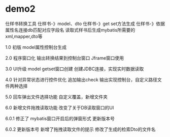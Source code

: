 # demo2

仕样书转换工具
仕样书-》model、dto
仕样书-》get set方法生成
仕样书-》依据属性名连接db匹配对应字段名
读取式样书后生成mybatis所需要的xml,mapper,dto等

1.0
初版
model属性控制台生成

2.0
程序窗口化
输出转换结果到控制台窗口
Jframe窗口使用

3.0
UI升级
model getset窗口创建
创建JDBC连接，实现实时数据读取

4.0
针对异常状态进行控件优化
追加输出check
输出实现控制台，自定义路径文件两种选择

5.0
回车弹出文件选择功能
自定义覆盖，新增文件夹

6.0
新增文件拖拽读取功能
改变了关于DB读取窗口的UI

6.0.1
修正了 mybatis窗口开启后的弹窗形式
更新版本号

6.0.2 
更新版本号
新增了拖拽读取文件的提示
修改了生成的检索Dto的文件名

